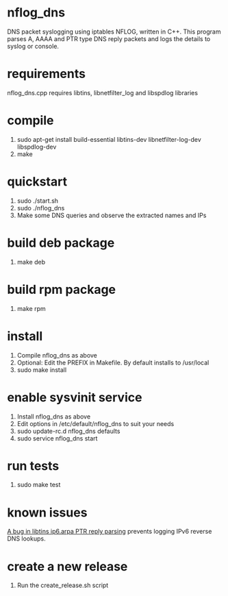# nflog_dns
DNS packet syslogging using iptables NFLOG, written in C++. This program
parses A, AAAA and PTR type DNS reply packets and logs the details to syslog or console.

# requirements

nflog_dns.cpp requires libtins, libnetfilter_log and libspdlog libraries

# compile

1. sudo apt-get install build-essential libtins-dev libnetfilter-log-dev libspdlog-dev
2. make

# quickstart

1. sudo ./start.sh
2. sudo ./nflog_dns
3. Make some DNS queries and observe the extracted names and IPs

# build deb package

1. make deb

# build rpm package

1. make rpm

# install

1. Compile nflog_dns as above
2. Optional: Edit the PREFIX in Makefile. By default installs to /usr/local
3. sudo make install

# enable sysvinit service

1. Install nflog_dns as above
2. Edit options in /etc/default/nflog_dns to suit your needs
3. sudo update-rc.d nflog_dns defaults
4. sudo service nflog_dns start

# run tests

1. sudo make test

# known issues

[A bug in libtins ip6.arpa PTR reply parsing](https://github.com/mfontanini/libtins/issues/551) 
prevents logging IPv6 reverse DNS lookups.

# create a new release

1. Run the create_release.sh script

